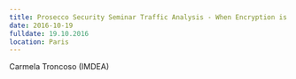 ```yaml
---
title: Prosecco Security Seminar Traffic Analysis - When Encryption is not Enough to Protect Privacy
date: 2016-10-19
fulldate: 19.10.2016
location: Paris
---
```


Carmela Troncoso (IMDEA)
